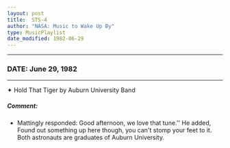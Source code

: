 ```yaml
---
layout: post
title:  STS-4
author: "NASA: Music to Wake Up By"
type: MusicPlaylist
date_modified: 1982-06-29
---
```


----
### DATE: June 29, 1982
----
✦ Hold That Tiger by Auburn University Band

##### Comment:
* Mattingly responded: Good afternoon, we love that tune.'' He added, Found out something up here though, you can't stomp your feet to it. Both astronauts are graduates of Auburn University.
